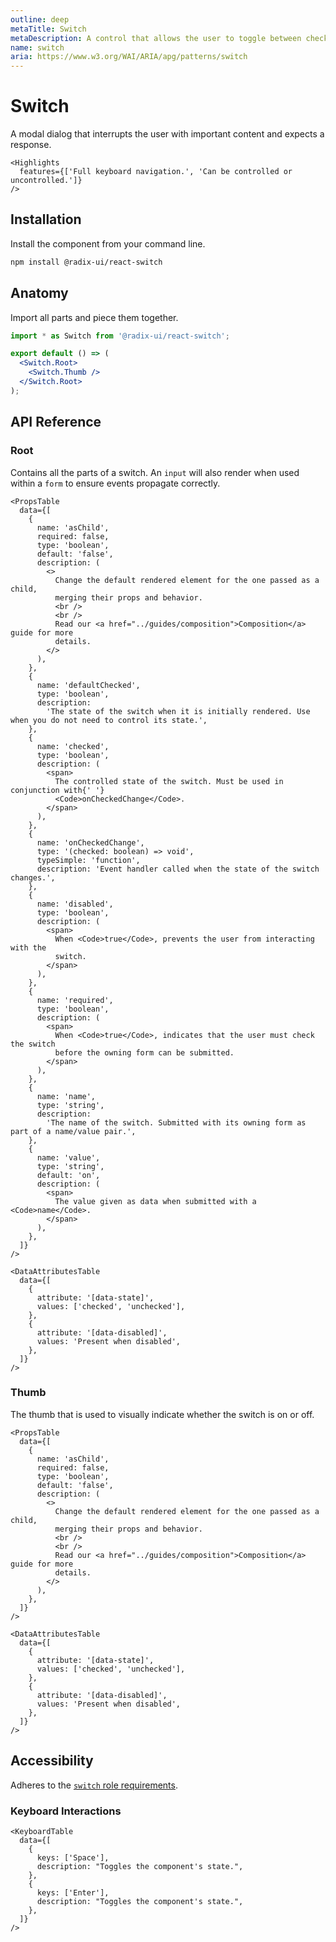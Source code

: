 ```yaml
---
outline: deep
metaTitle: Switch
metaDescription: A control that allows the user to toggle between checked and not checked.
name: switch
aria: https://www.w3.org/WAI/ARIA/apg/patterns/switch
---
```


<script setup>
import Description from '../../components/Description.vue'
import HeroContainer from '../../components/HeroContainer.vue'
import DemoSwitch from '../../components/demo/Switch/index.vue'
import HeroCodeGroup from '../../components/HeroCodeGroup.vue'
</script>

# Switch

<Description>
A modal dialog that interrupts the user with important content and expects a
response.
</Description>

<HeroContainer>
<DemoSwitch />
<template v-slot:codeSlot>
<HeroCodeGroup>
<div filename="index.vue">

<<< ../../components/demo/Switch/index.vue

</div>
</HeroCodeGroup>
</template>
</HeroContainer>

```
<Highlights
  features={['Full keyboard navigation.', 'Can be controlled or uncontrolled.']}
/>
```
## Installation

Install the component from your command line.

```bash
npm install @radix-ui/react-switch
```

## Anatomy

Import all parts and piece them together.

```jsx
import * as Switch from '@radix-ui/react-switch';

export default () => (
  <Switch.Root>
    <Switch.Thumb />
  </Switch.Root>
);
```

## API Reference

### Root

Contains all the parts of a switch. An `input` will also render when used within a `form` to ensure events propagate correctly.
```
<PropsTable
  data={[
    {
      name: 'asChild',
      required: false,
      type: 'boolean',
      default: 'false',
      description: (
        <>
          Change the default rendered element for the one passed as a child,
          merging their props and behavior.
          <br />
          <br />
          Read our <a href="../guides/composition">Composition</a> guide for more
          details.
        </>
      ),
    },
    {
      name: 'defaultChecked',
      type: 'boolean',
      description:
        'The state of the switch when it is initially rendered. Use when you do not need to control its state.',
    },
    {
      name: 'checked',
      type: 'boolean',
      description: (
        <span>
          The controlled state of the switch. Must be used in conjunction with{' '}
          <Code>onCheckedChange</Code>.
        </span>
      ),
    },
    {
      name: 'onCheckedChange',
      type: '(checked: boolean) => void',
      typeSimple: 'function',
      description: 'Event handler called when the state of the switch changes.',
    },
    {
      name: 'disabled',
      type: 'boolean',
      description: (
        <span>
          When <Code>true</Code>, prevents the user from interacting with the
          switch.
        </span>
      ),
    },
    {
      name: 'required',
      type: 'boolean',
      description: (
        <span>
          When <Code>true</Code>, indicates that the user must check the switch
          before the owning form can be submitted.
        </span>
      ),
    },
    {
      name: 'name',
      type: 'string',
      description:
        'The name of the switch. Submitted with its owning form as part of a name/value pair.',
    },
    {
      name: 'value',
      type: 'string',
      default: 'on',
      description: (
        <span>
          The value given as data when submitted with a <Code>name</Code>.
        </span>
      ),
    },
  ]}
/>

<DataAttributesTable
  data={[
    {
      attribute: '[data-state]',
      values: ['checked', 'unchecked'],
    },
    {
      attribute: '[data-disabled]',
      values: 'Present when disabled',
    },
  ]}
/>
```
### Thumb

The thumb that is used to visually indicate whether the switch is on or off.
```
<PropsTable
  data={[
    {
      name: 'asChild',
      required: false,
      type: 'boolean',
      default: 'false',
      description: (
        <>
          Change the default rendered element for the one passed as a child,
          merging their props and behavior.
          <br />
          <br />
          Read our <a href="../guides/composition">Composition</a> guide for more
          details.
        </>
      ),
    },
  ]}
/>

<DataAttributesTable
  data={[
    {
      attribute: '[data-state]',
      values: ['checked', 'unchecked'],
    },
    {
      attribute: '[data-disabled]',
      values: 'Present when disabled',
    },
  ]}
/>
```
## Accessibility

Adheres to the [`switch` role requirements](https://www.w3.org/WAI/ARIA/apg/patterns/switch).

### Keyboard Interactions
```
<KeyboardTable
  data={[
    {
      keys: ['Space'],
      description: "Toggles the component's state.",
    },
    {
      keys: ['Enter'],
      description: "Toggles the component's state.",
    },
  ]}
/>
```
